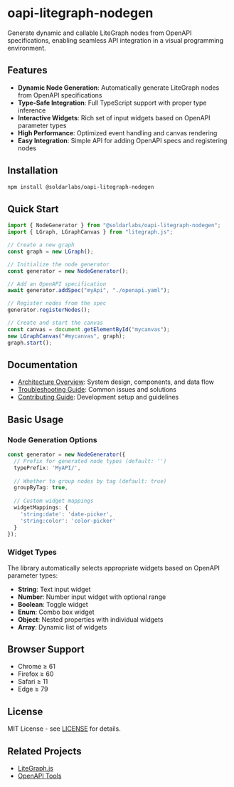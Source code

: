 # oapi-litegraph-nodegen

Generate dynamic and callable LiteGraph nodes from OpenAPI specifications, enabling seamless API integration in a visual programming environment.

## Features

- **Dynamic Node Generation**: Automatically generate LiteGraph nodes from OpenAPI specifications
- **Type-Safe Integration**: Full TypeScript support with proper type inference
- **Interactive Widgets**: Rich set of input widgets based on OpenAPI parameter types
- **High Performance**: Optimized event handling and canvas rendering
- **Easy Integration**: Simple API for adding OpenAPI specs and registering nodes

## Installation

```bash
npm install @soldarlabs/oapi-litegraph-nodegen
```

## Quick Start

```javascript
import { NodeGenerator } from "@soldarlabs/oapi-litegraph-nodegen";
import { LGraph, LGraphCanvas } from "litegraph.js";

// Create a new graph
const graph = new LGraph();

// Initialize the node generator
const generator = new NodeGenerator();

// Add an OpenAPI specification
await generator.addSpec("myApi", "./openapi.yaml");

// Register nodes from the spec
generator.registerNodes();

// Create and start the canvas
const canvas = document.getElementById("mycanvas");
new LGraphCanvas("#mycanvas", graph);
graph.start();
```

## Documentation

- [Architecture Overview](docs/ARCHITECTURE.md): System design, components, and data flow
- [Troubleshooting Guide](docs/TROUBLESHOOTING.md): Common issues and solutions
- [Contributing Guide](CONTRIBUTING.md): Development setup and guidelines

## Basic Usage

### Node Generation Options

```typescript
const generator = new NodeGenerator({
  // Prefix for generated node types (default: '')
  typePrefix: 'MyAPI/',
  
  // Whether to group nodes by tag (default: true)
  groupByTag: true,
  
  // Custom widget mappings
  widgetMappings: {
    'string:date': 'date-picker',
    'string:color': 'color-picker'
  }
});
```

### Widget Types

The library automatically selects appropriate widgets based on OpenAPI parameter types:

- **String**: Text input widget
- **Number**: Number input widget with optional range
- **Boolean**: Toggle widget
- **Enum**: Combo box widget
- **Object**: Nested properties with individual widgets
- **Array**: Dynamic list of widgets

## Browser Support

- Chrome ≥ 61
- Firefox ≥ 60
- Safari ≥ 11
- Edge ≥ 79

## License

MIT License - see [LICENSE](LICENSE) for details.

## Related Projects

- [LiteGraph.js](https://github.com/jagenjo/litegraph.js)
- [OpenAPI Tools](https://openapi.tools/)
